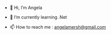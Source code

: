 - 👋 Hi, I’m Angela
<!-- - 👀 I’m interested in ... -->
- 🌱 I’m currently learning .Net
<!-- - 💞️ I’m looking to collaborate on ... -->
- 📫 How to reach me : angelamersh@gmail.com

<!---
mershalova/mershalova is a ✨ special ✨ repository because its `README.md` (this file) appears on your GitHub profile.
You can click the Preview link to take a look at your changes.
--->
